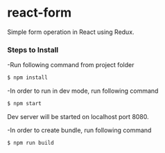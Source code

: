 # react-form
Simple form operation in React using Redux.

### Steps to Install 
-Run following command from project folder
```sh
$ npm install
```

-In order to run in dev mode, run following command
```sh
$ npm start
```
Dev server will be started on localhost port 8080.

-In order to create bundle, run following command
```sh
$ npm run build
```